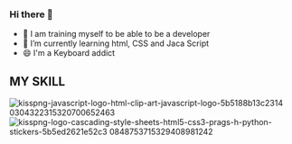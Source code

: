 ### Hi there 👋

- 🔭 I am training myself to be able to be a developer
- 🌱 I’m currently learning html, CSS and Jaca Script
- 😄 I'm a Keyboard addict


## MY SKILL
![kisspng-javascript-logo-html-clip-art-javascript-logo-5b5188b13c2314 0304322315320700652463](https://user-images.githubusercontent.com/92851704/143683272-986aabf5-43b1-462e-ad7c-03a2ebb68ceb.jpg)
![kisspng-logo-cascading-style-sheets-html5-css3-prags-h-python-stickers-5b5ed2621e52c3 0848753715329408981242](https://user-images.githubusercontent.com/92851704/143683280-36ec23ca-cca7-421f-ad1e-f9392d3702ab.jpg)
